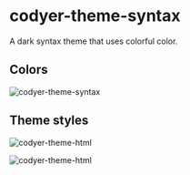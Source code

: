 # codyer-theme-syntax

A dark syntax theme that uses colorful color.

## Colors

![codyer-theme-syntax](http://og8z552x2.bkt.clouddn.com/atom-theme-color.png)

## Theme styles

![codyer-theme-html](http://og8z552x2.bkt.clouddn.com/atom-html-style.png)


![codyer-theme-html](http://og8z552x2.bkt.clouddn.com/atom-js-style.png)
